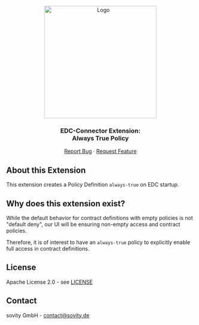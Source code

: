 <!-- PROJECT LOGO -->
<br />
<div align="center">
  <a href="https://github.com/sovity/edc-extensions">
    <img src="https://raw.githubusercontent.com/sovity/edc-ui/main/src/assets/images/sovity_logo.svg" alt="Logo" width="300">
  </a>

<h3 align="center">EDC-Connector Extension:<br />Always True Policy</h3>

  <p align="center">
    <a href="https://github.com/sovity/edc-extensions/issues/new?template=bug_report.md">Report Bug</a>
    ·
    <a href="https://github.com/sovity/edc-extensions/issues/new?template=feature_request.md">Request Feature</a>
  </p>
</div>

## About this Extension
This extension creates a Policy Definition `always-true` on EDC startup.

## Why does this extension exist?

While the default behavior for contract definitions with empty policies is not "default deny",
our UI will be ensuring non-empty access and contract policies.

Therefore, it is of interest to have an `always-true` policy to explicitly enable full access in contract definitions.

## License
Apache License 2.0 - see [LICENSE](../../../LICENSE)

## Contact
sovity GmbH - contact@sovity.de
